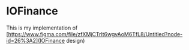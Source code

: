 # IOFinance
This is my implementation of  [https://www.figma.com/file/zfXMjCTrlt6wgvAoM6TfL8/Untitled?node-id=26%3A2](IOFinance design)